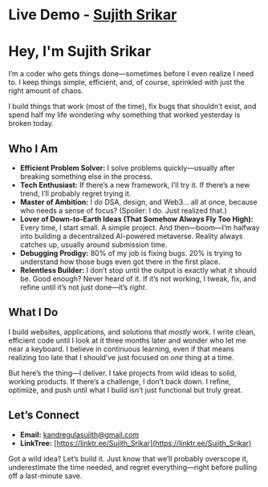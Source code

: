# Live Demo - [Sujith Srikar](https://sujith-srikar.vercel.app/)

# Hey, I'm Sujith Srikar  

I’m a coder who gets things done—sometimes before I even realize I need to. I keep things simple, efficient, and, of course, sprinkled with just the right amount of chaos.  

I build things that work (most of the time), fix bugs that shouldn’t exist, and spend half my life wondering why something that worked yesterday is broken today.  

## Who I Am  

- **Efficient Problem Solver:** I solve problems quickly—usually after breaking something else in the process.  
- **Tech Enthusiast:** If there’s a new framework, I’ll try it. If there’s a new trend, I’ll probably regret trying it.  
- **Master of Ambition:** I do DSA, design, and Web3… all at once, because who needs a sense of focus? (Spoiler: I do. Just realized that.)  
- **Lover of Down-to-Earth Ideas (That Somehow Always Fly Too High):** Every time, I start small. A simple project. And then—boom—I’m halfway into building a decentralized AI-powered metaverse. Reality always catches up, usually around submission time.  
- **Debugging Prodigy:** 80% of my job is fixing bugs. 20% is trying to understand how those bugs even got there in the first place.  
- **Relentless Builder:** I don’t stop until the output is exactly what it should be. Good enough? Never heard of it. If it’s not working, I tweak, fix, and refine until it’s not just done—it’s *right*.  

## What I Do  

I build websites, applications, and solutions that *mostly* work. I write clean, efficient code until I look at it three months later and wonder who let me near a keyboard. I believe in continuous learning, even if that means realizing too late that I should’ve just focused on *one* thing at a time.  

But here’s the thing—I deliver. I take projects from wild ideas to solid, working products. If there’s a challenge, I don’t back down. I refine, optimize, and push until what I build isn’t just functional but truly great.  

## Let’s Connect  

- **Email:** [kandregulasujith@gmail.com](mailto:kandregulasujith@gmail.com)  
- **LinkTree:** [https://linktr.ee/Sujith_Srikar](https://linktr.ee/Sujith_Srikar)  

Got a wild idea? Let’s build it. Just know that we’ll probably overscope it, underestimate the time needed, and regret everything—right before pulling off a last-minute save.  